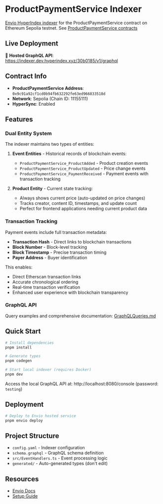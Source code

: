 # ProductPaymentService Indexer

[Envio HyperIndex indexer](https://docs.envio.dev/docs/HyperIndex/overview) for the ProductPaymentService contract on Ethereum Sepolia testnet. See [ProductPaymentService contracts](../onchain-payments/)

## Live Deployment

🚀 **Hosted GraphQL API**: https://indexer.dev.hyperindex.xyz/30b0185/v1/graphql

## Contract Info

- **ProductPaymentService Address**: `0x9c91a92cf1cd0b94fb632292fe63ed966833518d`
- **Network**: Sepolia (Chain ID: 11155111)
- **HyperSync**: Enabled

## Features

### Dual Entity System

The indexer maintains two types of entities:

1. **Event Entities** - Historical records of blockchain events:

   - `ProductPaymentService_ProductAdded` - Product creation events
   - `ProductPaymentService_ProductUpdated` - Price change events
   - `ProductPaymentService_PaymentReceived` - Payment events with transaction tracking

2. **Product Entity** - Current state tracking:
   - Always shows current price (auto-updated on price changes)
   - Tracks creator, content ID, timestamps, and update count
   - Perfect for frontend applications needing current product data

### Transaction Tracking

Payment events include full transaction metadata:

- **Transaction Hash** - Direct links to blockchain transactions
- **Block Number** - Block-level tracking
- **Block Timestamp** - Precise transaction timing
- **Payer Address** - Buyer identification

This enables:

- Direct Etherscan transaction links
- Accurate chronological ordering
- Real-time transaction verification
- Enhanced user experience with blockchain transparency

### GraphQL API

Query examples and comprehensive documentation: [GraphQLQueries.md](./GraphQLQueries.md)

## Quick Start

```bash
# Install dependencies
pnpm install

# Generate types
pnpm codegen

# Start local indexer (requires Docker)
pnpm dev
```

Access the local GraphQL API at: http://localhost:8080/console (password: `testing`)

## Deployment

```bash
# Deploy to Envio hosted service
pnpm envio deploy
```

## Project Structure

- `config.yaml` - Indexer configuration
- `schema.graphql` - GraphQL schema definition
- `src/EventHandlers.ts` - Event processing logic
- `generated/` - Auto-generated types (don't edit)

## Resources

- [Envio Docs](https://docs.envio.dev)
- [Setup Guide](./SetupGuide.md)

